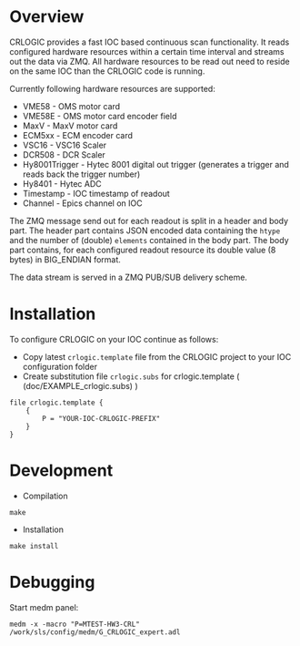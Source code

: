 # Overview
CRLOGIC provides a fast IOC based continuous scan functionality. It reads configured hardware resources within a certain
time interval and streams out the data via ZMQ. All hardware resources to be read out need to reside on the same IOC than the CRLOGIC code is running.


Currently following hardware resources are supported:

  * VME58 - OMS motor card
  * VME58E - OMS motor card encoder field
  * MaxV - MaxV motor card
  * ECM5xx - ECM encoder card
  * VSC16 - VSC16 Scaler
  * DCR508 - DCR Scaler
  * Hy8001Trigger - Hytec 8001 digital out trigger (generates a trigger and reads back the trigger number)
  * Hy8401 - Hytec ADC
  * Timestamp - IOC timestamp of readout
  * Channel - Epics channel on IOC 

The ZMQ message send out for each readout is split in a header and body part. The header part contains JSON encoded data containing the `htype` and the number of (double) `elements`
contained in the body part. The body part contains, for each configured readout resource its double value (8 bytes) in BIG_ENDIAN format.

The data stream is served in a ZMQ PUB/SUB delivery scheme.


# Installation
To configure CRLOGIC on your IOC continue as follows:

  * Copy latest `crlogic.template` file from the CRLOGIC project to your IOC configuration folder
  * Create substitution file `crlogic.subs` for crlogic.template ( (doc/EXAMPLE_crlogic.subs) )
 
```
file crlogic.template {
	{
		P = "YOUR-IOC-CRLOGIC-PREFIX"
	} 
} 
```


# Development


* Compilation

```
make
```

* Installation

```
make install
```

# Debugging
Start medm panel:
```
medm -x -macro "P=MTEST-HW3-CRL" /work/sls/config/medm/G_CRLOGIC_expert.adl
```

